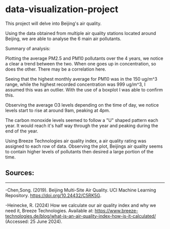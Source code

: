 # data-visualization-project

This project will delve into Beijing's air quality.

Using the data obtained from multiple air quality stations located around Beijing,
we are able to analyse the 6 main air pollutants.

Summary of analysis:

Plotting the average PM2.5 and PM10 pollutants over the 4 years, we notice a clear a trend between the two.
When one goes up in concentration, so does the other. There may be a correlation here.

Seeing that the highest monthly average for PM10 was in the 150 ug/m^3 range, while the highest recorded concentration was 999 ug/m^3,
I assumed this was an outlier.
With the use of a boxplot I was able to confirm this.

Observing the average O3 levels depending on the time of day, we notice levels start to rise at around 9am, peaking at 4pm.

The carbon monoxide levels seemed to follow a "U" shaped pattern each year. It would reach it's half way through the year and peaking during the end of the year.

Using Breeze Technologies air quality index, a air quality rating was assigned to each row of data.
Observing the plot, Beijings air quality seems to contain higher levels of pollutants then desired a large portion of the time.


## Sources:
---

-Chen,Song. (2019). Beijing Multi-Site Air Quality. UCI Machine Learning Repository. https://doi.org/10.24432/C5RK5G.

-Heinecke, R. (2024) How we calculate our air quality index and why we need it, Breeze Technologies. Available at: https://www.breeze-technologies.de/blog/what-is-an-air-quality-index-how-is-it-calculated/ (Accessed: 25 June 2024). 
